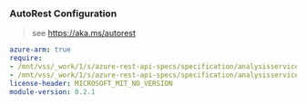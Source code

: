 ### AutoRest Configuration

> see https://aka.ms/autorest

``` yaml
azure-arm: true
require:
- /mnt/vss/_work/1/s/azure-rest-api-specs/specification/analysisservices/resource-manager/readme.md
- /mnt/vss/_work/1/s/azure-rest-api-specs/specification/analysisservices/resource-manager/readme.go.md
license-header: MICROSOFT_MIT_NO_VERSION
module-version: 0.2.1
```